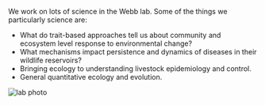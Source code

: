 We work on lots of science in the Webb lab.  Some of the things we particularly science are:

* What do trait-based approaches tell us about community and ecosystem level response to environmental change?
* What mechanisms impact persistence and dynamics of diseases in their wildlife reservoirs?
* Bringing ecology to understanding livestock epidemiology and control.
* General quantitative ecology and evolution.

![lab photo](assets/lab_spring2015.jpg)
